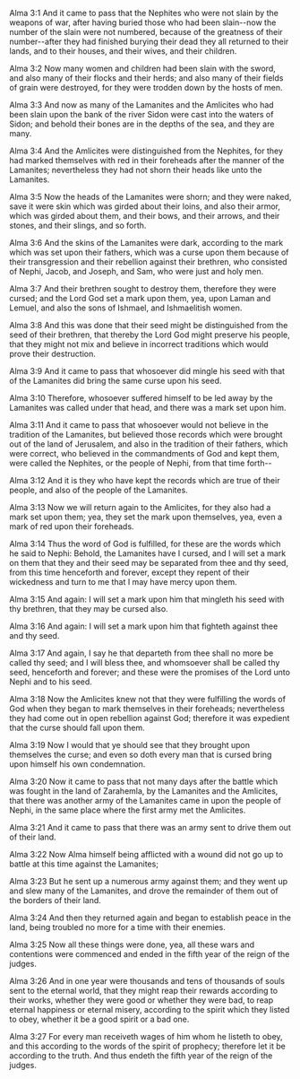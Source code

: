 Alma 3:1 And it came to pass that the Nephites who were not slain by the
weapons of war, after having buried those who had been slain--now the
number of the slain were not numbered, because of the greatness of their
number--after they had finished burying their dead they all returned to
their lands, and to their houses, and their wives, and their children.

Alma 3:2 Now many women and children had been slain with the sword, and
also many of their flocks and their herds; and also many of their fields
of grain were destroyed, for they were trodden down by the hosts of men.

Alma 3:3 And now as many of the Lamanites and the Amlicites who had been
slain upon the bank of the river Sidon were cast into the waters of
Sidon; and behold their bones are in the depths of the sea, and they are
many.

Alma 3:4 And the Amlicites were distinguished from the Nephites, for
they had marked themselves with red in their foreheads after the manner
of the Lamanites; nevertheless they had not shorn their heads like unto
the Lamanites.

Alma 3:5 Now the heads of the Lamanites were shorn; and they were naked,
save it were skin which was girded about their loins, and also their
armor, which was girded about them, and their bows, and their arrows,
and their stones, and their slings, and so forth.

Alma 3:6 And the skins of the Lamanites were dark, according to the mark
which was set upon their fathers, which was a curse upon them because of
their transgression and their rebellion against their brethren, who
consisted of Nephi, Jacob, and Joseph, and Sam, who were just and holy
men.

Alma 3:7 And their brethren sought to destroy them, therefore they were
cursed; and the Lord God set a mark upon them, yea, upon Laman and
Lemuel, and also the sons of Ishmael, and Ishmaelitish women.

Alma 3:8 And this was done that their seed might be distinguished from
the seed of their brethren, that thereby the Lord God might preserve his
people, that they might not mix and believe in incorrect traditions
which would prove their destruction.

Alma 3:9 And it came to pass that whosoever did mingle his seed with
that of the Lamanites did bring the same curse upon his seed.

Alma 3:10 Therefore, whosoever suffered himself to be led away by the
Lamanites was called under that head, and there was a mark set upon him.

Alma 3:11 And it came to pass that whosoever would not believe in the
tradition of the Lamanites, but believed those records which were
brought out of the land of Jerusalem, and also in the tradition of their
fathers, which were correct, who believed in the commandments of God and
kept them, were called the Nephites, or the people of Nephi, from that
time forth--

Alma 3:12 And it is they who have kept the records which are true of
their people, and also of the people of the Lamanites.

Alma 3:13 Now we will return again to the Amlicites, for they also had a
mark set upon them; yea, they set the mark upon themselves, yea, even a
mark of red upon their foreheads.

Alma 3:14 Thus the word of God is fulfilled, for these are the words
which he said to Nephi: Behold, the Lamanites have I cursed, and I will
set a mark on them that they and their seed may be separated from thee
and thy seed, from this time henceforth and forever, except they repent
of their wickedness and turn to me that I may have mercy upon them.

Alma 3:15 And again: I will set a mark upon him that mingleth his seed
with thy brethren, that they may be cursed also.

Alma 3:16 And again: I will set a mark upon him that fighteth against
thee and thy seed.

Alma 3:17 And again, I say he that departeth from thee shall no more be
called thy seed; and I will bless thee, and whomsoever shall be called
thy seed, henceforth and forever; and these were the promises of the
Lord unto Nephi and to his seed.

Alma 3:18 Now the Amlicites knew not that they were fulfilling the words
of God when they began to mark themselves in their foreheads;
nevertheless they had come out in open rebellion against God; therefore
it was expedient that the curse should fall upon them.

Alma 3:19 Now I would that ye should see that they brought upon
themselves the curse; and even so doth every man that is cursed bring
upon himself his own condemnation.

Alma 3:20 Now it came to pass that not many days after the battle which
was fought in the land of Zarahemla, by the Lamanites and the Amlicites,
that there was another army of the Lamanites came in upon the people of
Nephi, in the same place where the first army met the Amlicites.

Alma 3:21 And it came to pass that there was an army sent to drive them
out of their land.

Alma 3:22 Now Alma himself being afflicted with a wound did not go up to
battle at this time against the Lamanites;

Alma 3:23 But he sent up a numerous army against them; and they went up
and slew many of the Lamanites, and drove the remainder of them out of
the borders of their land.

Alma 3:24 And then they returned again and began to establish peace in
the land, being troubled no more for a time with their enemies.

Alma 3:25 Now all these things were done, yea, all these wars and
contentions were commenced and ended in the fifth year of the reign of
the judges.

Alma 3:26 And in one year were thousands and tens of thousands of souls
sent to the eternal world, that they might reap their rewards according
to their works, whether they were good or whether they were bad, to reap
eternal happiness or eternal misery, according to the spirit which they
listed to obey, whether it be a good spirit or a bad one.

Alma 3:27 For every man receiveth wages of him whom he listeth to obey,
and this according to the words of the spirit of prophecy; therefore let
it be according to the truth. And thus endeth the fifth year of the
reign of the judges.
